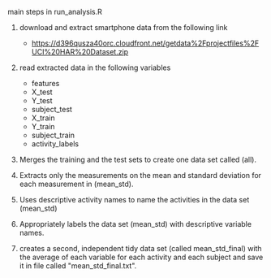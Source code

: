 main steps in run_analysis.R

  1. download and extract smartphone data from the following link
      -  https://d396qusza40orc.cloudfront.net/getdata%2Fprojectfiles%2FUCI%20HAR%20Dataset.zip
  2. read extracted data in the following variables 
     - features  
     - X_test  
     - Y_test  
     - subject_test  
     - X_train
     - Y_train  
     - subject_train  
     - activity_labels
     
  3. Merges the training and the test sets to create one data set called (all).
  
  4. Extracts only the measurements on the mean and standard deviation for each measurement in (mean_std).
  
  5. Uses descriptive activity names to name the activities in the data set (mean_std)
  
  6. Appropriately labels the data set (mean_std) with descriptive variable names.
  
  7. creates a second, independent tidy data set (called mean_std_final) with the average of each variable for each activity and each subject and save it in file called "mean_std_final.txt".
  
  